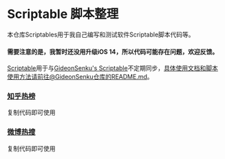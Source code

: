 # Scriptable 脚本整理
本仓库Scriptables用于我自己编写和测试软件Scriptable脚本代码等。  
#### 需要注意的是，我暂时还没用升级iOS 14，所以代码可能存在问题，欢迎反馈。
[Scriptable](https://github.com/evilbutcher/Scriptable)用于与[GideonSenku's Scriptable](https://github.com/GideonSenku/Scriptable)不定期同步，具体使用文档和脚本使用方法请前往@GideonSenku仓库的README.md。  
### [知乎热榜](https://github.com/evilbutcher/Scriptables/tree/master/%E7%9F%A5%E4%B9%8E%E7%83%AD%E6%A6%9C%E7%9B%91%E6%8E%A7.js)
复制代码即可使用  
### [微博热搜](https://github.com/evilbutcher/Scriptables/blob/master/%E5%BE%AE%E5%8D%9A%E7%83%AD%E6%90%9C%E7%9B%91%E6%8E%A7.js)
复制代码即可使用  
